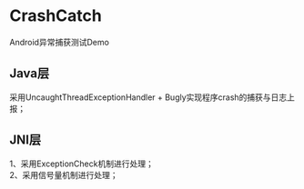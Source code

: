 # CrashCatch
Android异常捕获测试Demo  
## Java层
采用UncaughtThreadExceptionHandler + Bugly实现程序crash的捕获与日志上报；  
## JNI层
1、采用ExceptionCheck机制进行处理；  
2、采用信号量机制进行处理；  
